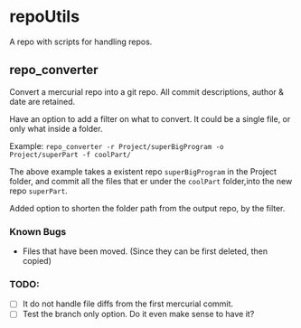 repoUtils
====================================================================
A repo with scripts for handling repos.


repo_converter
--------------------------------------------------------------------
Convert a mercurial repo into a git repo.
All commit descriptions, author & date are retained.

Have an option to add a filter on what to convert.
It could be a single file, or only what inside a folder. 

Example:
`repo_converter -r Project/superBigProgram -o Project/superPart -f coolPart/`

The above example takes a existent repo `superBigProgram` in the Project folder, and commit all the files that er under the `coolPart` folder,into the new repo `superPart`.

Added option to shorten the folder path from the output repo, by the filter.

### Known Bugs
 * Files that have been moved. (Since they can be first deleted, then copied)

### TODO:
 * [ ] It do not handle file diffs from the first mercurial commit.
 * [ ] Test the branch only option. Do it even make sense to have it?